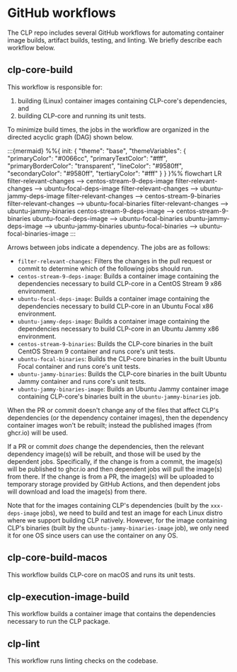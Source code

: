 # GitHub workflows

The CLP repo includes several GitHub workflows for automating container image builds, artifact
builds, testing, and linting. We briefly describe each workflow below.

## clp-core-build

This workflow is responsible for:

1. building (Linux) container images containing CLP-core's dependencies, and
2. building CLP-core and running its unit tests.

To minimize build times, the jobs in the workflow are organized in the directed acyclic graph (DAG)
shown below.

:::{mermaid}
%%{
  init: {
    "theme": "base",
    "themeVariables": {
      "primaryColor": "#0066cc",
      "primaryTextColor": "#fff",
      "primaryBorderColor": "transparent",
      "lineColor": "#9580ff",
      "secondaryColor": "#9580ff",
      "tertiaryColor": "#fff"
    }
  }
}%%
flowchart LR
    filter-relevant-changes --> centos-stream-9-deps-image
    filter-relevant-changes --> ubuntu-focal-deps-image
    filter-relevant-changes --> ubuntu-jammy-deps-image
    filter-relevant-changes --> centos-stream-9-binaries
    filter-relevant-changes --> ubuntu-focal-binaries
    filter-relevant-changes --> ubuntu-jammy-binaries
    centos-stream-9-deps-image --> centos-stream-9-binaries
    ubuntu-focal-deps-image --> ubuntu-focal-binaries
    ubuntu-jammy-deps-image --> ubuntu-jammy-binaries
    ubuntu-focal-binaries --> ubuntu-focal-binaries-image
:::

Arrows between jobs indicate a dependency. The jobs are as follows:

* `filter-relevant-changes`: Filters the changes in the pull request or commit to determine which of
  the following jobs should run.
* `centos-stream-9-deps-image`: Builds a container image containing the dependencies necessary to
  build CLP-core in a CentOS Stream 9 x86 environment.
* `ubuntu-focal-deps-image`: Builds a container image containing the dependencies necessary to build
  CLP-core in an Ubuntu Focal x86 environment.
* `ubuntu-jammy-deps-image`: Builds a container image containing the dependencies necessary to build
  CLP-core in an Ubuntu Jammy x86 environment.
* `centos-stream-9-binaries`: Builds the CLP-core binaries in the built CentOS Stream 9 container
  and runs core's unit tests.
* `ubuntu-focal-binaries`: Builds the CLP-core binaries in the built Ubuntu Focal container and runs
  core's unit tests.
* `ubuntu-jammy-binaries`: Builds the CLP-core binaries in the built Ubuntu Jammy container and runs
  core's unit tests.
* `ubuntu-jammy-binaries-image`: Builds an Ubuntu Jammy container image containing CLP-core's
  binaries built in the `ubuntu-jammy-binaries` job.

When the PR or commit doesn't change any of the files that affect CLP's dependencies (or the
dependency container images), then the dependency container images won't be rebuilt; instead the
published images (from ghcr.io) will be used.

If a PR or commit *does* change the dependencies, then the relevant dependency image(s) will be
rebuilt, and those will be used by the dependent jobs. Specifically, if the change is from a commit,
the image(s) will be published to ghcr.io and then dependent jobs will pull the image(s) from there.
If the change is from a PR, the image(s) will be uploaded to temporary storage provided by GitHub
Actions, and then dependent jobs will download and load the image(s) from there.

Note that for the images containing CLP's dependencies (built by the `xxx-deps-image` jobs), we need
to build and test an image for each Linux distro where we support building CLP natively. However,
for the image containing CLP's binaries (built by the `ubuntu-jammy-binaries-image` job), we only
need it for one OS since users can use the container on any OS.

## clp-core-build-macos

This workflow builds CLP-core on macOS and runs its unit tests.

## clp-execution-image-build

This workflow builds a container image that contains the dependencies necessary to run the CLP
package.

## clp-lint

This workflow runs linting checks on the codebase.
